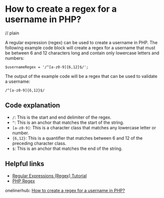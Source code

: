 # How to create a regex for a username in PHP?
// plain

A regular expression (regex) can be used to create a username in PHP. The following example code block will create a regex for a username that must be between 6 and 12 characters long and contain only lowercase letters and numbers:

```
$usernameRegex = '/^[a-z0-9]{6,12}$/';
```

The output of the example code will be a regex that can be used to validate a username:

```
/^[a-z0-9]{6,12}$/
```

## Code explanation


- `/`: This is the start and end delimiter of the regex.
- `^`: This is an anchor that matches the start of the string.
- `[a-z0-9]`: This is a character class that matches any lowercase letter or number.
- `{6,12}`: This is a quantifier that matches between 6 and 12 of the preceding character class.
- `$`: This is an anchor that matches the end of the string.

## Helpful links

- [Regular Expressions (Regex) Tutorial](https://www.regular-expressions.info/tutorial.html)
- [PHP Regex](https://www.php.net/manual/en/book.pcre.php)

onelinerhub: [How to create a regex for a username in PHP?](https://onelinerhub.com/php-regex/how-to-create-a-regex-for-a-username-in-php)